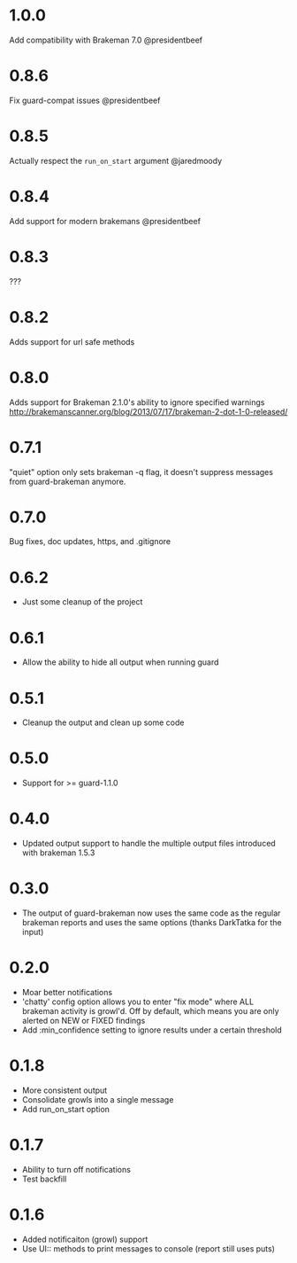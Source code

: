 # 1.0.0

Add compatibility with Brakeman 7.0 @presidentbeef

# 0.8.6

Fix guard-compat issues @presidentbeef

# 0.8.5

Actually respect the `run_on_start` argument @jaredmoody

# 0.8.4

Add support for modern brakemans @presidentbeef

# 0.8.3

???

# 0.8.2

Adds support for url safe methods

# 0.8.0

Adds support for Brakeman 2.1.0's ability to ignore specified warnings http://brakemanscanner.org/blog/2013/07/17/brakeman-2-dot-1-0-released/

# 0.7.1

"quiet" option only sets brakeman -q flag, it doesn't suppress messages from guard-brakeman anymore.

# 0.7.0

Bug fixes, doc updates, https, and .gitignore

# 0.6.2
- Just some cleanup of the project

# 0.6.1
- Allow the ability to hide all output when running guard

# 0.5.1
- Cleanup the output and clean up some code

# 0.5.0
- Support for >= guard-1.1.0

# 0.4.0
- Updated output support to handle the multiple output files introduced with brakeman 1.5.3

# 0.3.0
- The output of guard-brakeman now uses the same code as the regular brakeman reports and uses the same options (thanks DarkTatka for the input)

# 0.2.0
- Moar better notifications
- 'chatty' config option allows you to enter "fix mode" where ALL brakeman activity is growl'd.  Off by default, which means you are only alerted on NEW or FIXED findings
- Add :min_confidence setting to ignore results under a certain threshold

# 0.1.8
- More consistent output
- Consolidate growls into a single message
- Add run_on_start option

# 0.1.7
- Ability to turn off notifications
- Test backfill

# 0.1.6
- Added notificaiton (growl) support
- Use UI:: methods to print messages to console (report still uses puts)
